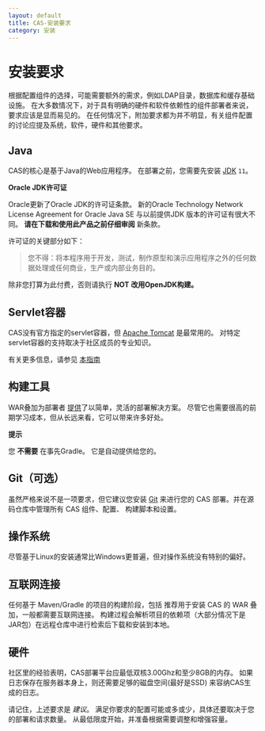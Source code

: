 ```yaml
---
layout: default
title: CAS-安装要求
category: 安装
---
```


# 安装要求

根据配置组件的选择，可能需要额外的需求，例如LDAP目录，数据库和缓存基础设施。 在大多数情况下，对于具有明确的硬件和软件依赖性的组件部署者来说，要求应该是显而易见的。 在任何情况下，附加要求都为并不明显，有关组件配置的讨论应提及系统，软件，硬件和其他要求。

## Java

CAS的核心是基于Java的Web应用程序。 在部署之前，您需要先安装 [JDK](https://openjdk.java.net/projects/jdk/11/) `11`。

<div class="alert alert-danger"><strong>Oracle JDK许可证</strong><p>
Oracle更新了Oracle JDK的许可证条款。 新的Oracle Technology Network License Agreement for Oracle Java SE 与以前提供JDK 版本的许可证有很大不同。 <b>请在下载和使用此产品之前仔细审阅</b> 新条款。</p></div>

许可证的关键部分如下：

> 您不得：将本程序用于开发，测试，制作原型和演示应用程序之外的任何数据处理或任何商业，生产或内部业务目的。

除非您打算为此付费，否则请执行 **NOT** **改用OpenJDK构建。**

## Servlet容器

CAS没有官方指定的servlet容器，但 [Apache Tomcat](http://tomcat.apache.org/) 是最常用的。 对特定servlet容器的支持取决于社区成员的专业知识。

有关更多信息，请参见 [本指南](../installation/Configuring-Servlet-Container.html)

## 构建工具

WAR叠加为部署者 [提供](../installation/WAR-Overlay-Installation.html)了以简单，灵活的部署解决方案。 尽管它也需要很高的前期学习成本，但从长远来看，它可以带来许多好处。 

<div class="alert alert-info"><strong>提示</strong><p>
您 <b>不需要</b> 在事先Gradle。 它是自动提供给您的。
</p></div>

## Git（可选）

虽然严格来说不是一项要求，但它建议您安装 [Git](https://git-scm.com/downloads) 来进行您的 CAS 部署。并在源码仓库中管理所有 CAS 组件、配置、 构建脚本和设置。

## 操作系统

尽管基于Linux的安装通常比Windows更普遍，但对操作系统没有特别的偏好。

## 互联网连接

任何基于 Maven/Gradle 的项目的构建阶段，包括 推荐用于安装 CAS 的 WAR 叠加，一般都需要互联网连接。 构建过程会解析项目的依赖项（大部分情况下是JAR包）在远程仓库中进行检索后下载和安装到本地。

## 硬件

社区里的经验表明，CAS部署平台应最低双核3.00Ghz和至少8GB的内存。 如果日志保存在服务器本身上，则还需要足够的磁盘空间(最好是SSD) 来容纳CAS生成的日志。

请记住，上述要求是 *建议*。 满足你要求的配置可能或多或少，具体还要取决于您的部署和请求数量。 从最低限度开始，并准备根据需要调整和增强容量。
